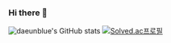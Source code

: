 ### Hi there 👋

<!--
**daeunblue/daeunblue** is a ✨ _special_ ✨ repository because its `README.md` (this file) appears on your GitHub profile.

Here are some ideas to get you started:

- 🔭 I’m currently working on ...
- 🌱 I’m currently learning ...
- 👯 I’m looking to collaborate on ...
- 🤔 I’m looking for help with ...
- 💬 Ask me about ...
- 📫 How to reach me: ...
- 😄 Pronouns: ...
- ⚡ Fun fact: ...
-->

![daeunblue's GitHub stats](https://github-readme-stats.vercel.app/api?username=daeunblue&show_icons=true&theme=tokyonight) 
[![Solved.ac프로필](http://mazassumnida.wtf/api/v2/generate_badge?boj=daeunblue)](https://solved.ac/daeunblue/)


